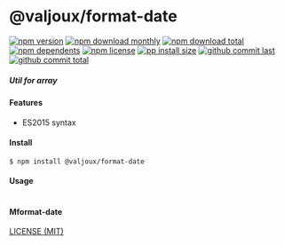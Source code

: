 # @valjoux/format-date

[![npm version][badge-npm-version]][url-npm]
[![npm download monthly][badge-npm-download-monthly]][url-npm]
[![npm download total][badge-npm-download-total]][url-npm]
[![npm dependents][badge-npm-dependents]][url-github]
[![npm license][badge-npm-license]][url-npm]
[![pp install size][badge-pp-install-size]][url-pp]
[![github commit last][badge-github-last-commit]][url-github]
[![github commit total][badge-github-commit-count]][url-github]

[//]: <> (Shields)
[badge-npm-version]: https://flat.badgen.net/npm/v/@valjoux/format-date
[badge-npm-download-monthly]: https://flat.badgen.net/npm/dm/@valjoux/format-date
[badge-npm-download-total]:https://flat.badgen.net/npm/dt/@valjoux/format-date
[badge-npm-dependents]: https://flat.badgen.net/npm/dependents/@valjoux/format-date
[badge-npm-license]: https://flat.badgen.net/npm/license/@valjoux/format-date
[badge-pp-install-size]: https://flat.badgen.net/packagephobia/install/@valjoux/format-date
[badge-github-last-commit]: https://flat.badgen.net/github/last-commit/hoyeungw/valjoux
[badge-github-commit-count]: https://flat.badgen.net/github/commits/hoyeungw/valjoux

[//]: <> (Link)
[url-npm]: https://npmjs.org/package/@valjoux/format-date
[url-pp]: https://packagephobia.now.sh/result?p=@valjoux/format-date
[url-github]: https://github.com/hoyeungw/valjoux

##### Util for array

#### Features

- ES2015 syntax

#### Install
```console
$ npm install @valjoux/format-date
```

#### Usage
```js
```

#### Mformat-date
[LICENSE (MIT)](/LICENSE)

